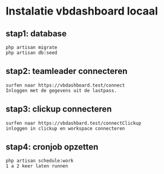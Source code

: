 # Instalatie vbdashboard locaal

## stap1: database
    php artisan migrate
    php artisan db:seed

## stap2: teamleader connecteren
    surfen naar https://vbdashboard.test/connect
    Inloggen met de gegevens uit de lastpass.

## stap3: clickup connecteren
    surfen naar https://vbdashbard.test/connectClickup
    inloggen in clickup en workspace connecteren

## stap4: cronjob opzetten
    php artisan schedule:work
    1 a 2 keer laten runnen


